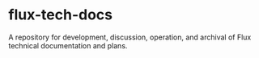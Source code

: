 # flux-tech-docs
A repository for development, discussion, operation, and archival of Flux technical documentation and plans.
